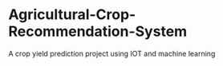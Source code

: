 # Agricultural-Crop-Recommendation-System
A crop yield prediction project using IOT and machine learning
